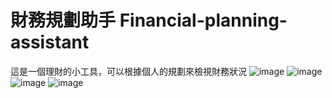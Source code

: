 ﻿# 財務規劃助手 Financial-planning-assistant 
這是一個理財的小工具，可以根據個人的規劃來檢視財務狀況
![image](https://github.com/wade951233/Financial-planning-assistant/assets/54468254/2d9a7768-6489-41b5-b575-86260bacfb35=250)
![image](https://github.com/wade951233/Financial-planning-assistant/assets/54468254/348c55c1-8132-4d29-b166-022eb1ce50c2)
![image](https://github.com/wade951233/Financial-planning-assistant/assets/54468254/dc8656b4-c4cc-47f6-a723-8debe35f6ad9)
![image](https://github.com/wade951233/Financial-planning-assistant/assets/54468254/5bc4c4e3-d8c2-45d4-bdea-39b12e426da4)
